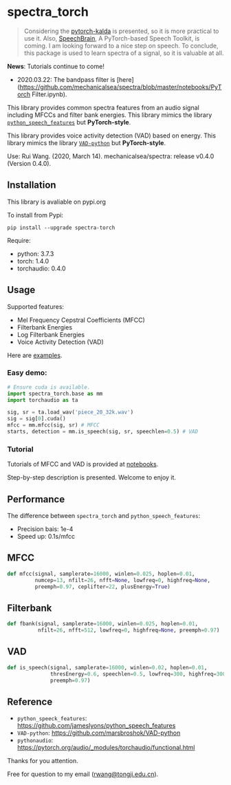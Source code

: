 # spectra_torch

> Considering the [pytorch-kalda](https://github.com/mravanelli/pytorch-kaldi) is presented, so it is more practical to use it.
> Also, [SpeechBrain](https://speechbrain.github.io/index.html), A PyTorch-based Speech Toolkit, is coming. I am looking forward to a nice step on speech.
> To conclude, this package is used to learn spectra of a signal, so it is valuable at all.

**News**: Tutorials continue to come!

- 2020.03.22: The bandpass filter is [here](https://github.com/mechanicalsea/spectra/blob/master/notebooks/PyTorch Filter.ipynb).

This library provides common spectra features from an audio signal including MFCCs and filter bank energies. This library mimics the library [`python_speech_features`](https://github.com/jameslyons/python_speech_features) but **PyTorch-style**.

This library provides voice activity detection (VAD) based on energy. This library mimics the library [`VAD-python`](https://github.com/marsbroshok/VAD-python) but **PyTorch-style**.

Use: Rui Wang. (2020, March 14). mechanicalsea/spectra: release v0.4.0 (Version 0.4.0).

## Installation

This library is avaliable on pypi.org

To install from Pypi:

```
pip install --upgrade spectra-torch
```

Require:

- python: 3.7.3
- torch: 1.4.0
- torchaudio: 0.4.0

## Usage

Supported features:

- Mel Frequency Cepstral Coefficients (MFCC)
- Filterbank Energies
- Log Filterbank Energies
- Voice Activity Detection (VAD)

Here are [examples](https://github.com/mechanicalsea/spectra/blob/master/examples.py).

### Easy demo:

```python
# Ensure cuda is available.
import spectra_torch.base as mm
import torchaudio as ta

sig, sr = ta.load_wav('piece_20_32k.wav')
sig = sig[0].cuda()
mfcc = mm.mfcc(sig, sr) # MFCC
starts, detection = mm.is_speech(sig, sr, speechlen=0.5) # VAD
```

### Tutorial

Tutorials of MFCC and VAD is provided at [notebooks](https://github.com/mechanicalsea/spectra/tree/master/notebooks).

Step-by-step description is presented. Welcome to enjoy it.

## Performance

The difference between `spectra_torch` and `python_speech_features`:

- Precision bais: 1e-4
- Speed up: 0.1s/mfcc

## MFCC

```python
def mfcc(signal, samplerate=16000, winlen=0.025, hoplen=0.01, 
         numcep=13, nfilt=26, nfft=None, lowfreq=0, highfreq=None, 
         preemph=0.97, ceplifter=22, plusEnergy=True)
```

## Filterbank

```python
def fbank(signal, samplerate=16000, winlen=0.025, hoplen=0.01, 
          nfilt=26, nfft=512, lowfreq=0, highfreq=None, preemph=0.97)
```

## VAD

```python
def is_speech(signal, samplerate=16000, winlen=0.02, hoplen=0.01, 
              thresEnergy=0.6, speechlen=0.5, lowfreq=300, highfreq=3000, 
              preemph=0.97)
```

## Reference

- `python_speeck_features`: https://github.com/jameslyons/python_speech_features
- `VAD-python`: https://github.com/marsbroshok/VAD-python
- `pythonaudio`: https://pytorch.org/audio/_modules/torchaudio/functional.html

Thanks for you attention.

Free for question to my email (rwang@tongji.edu.cn).